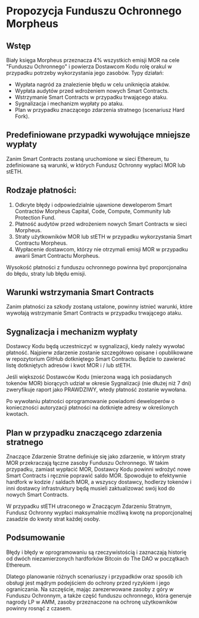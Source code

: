 # Propozycja Funduszu Ochronnego Morpheus

## Wstęp

Biały księga Morpheus przeznacza 4% wszystkich emisji MOR na cele "Funduszu Ochronnego" i powierza Dostawcom Kodu rolę orakul w przypadku potrzeby wykorzystania jego zasobów.
Typy działań:

- Wypłata nagród za znalezienie błędu w celu uniknięcia ataków.
- Wypłata audytów przed wdrożeniem nowych Smart Contracts.
- Wstrzymanie Smart Contracts w przypadku trwającego ataku.
- Sygnalizacja i mechanizm wypłaty po ataku.
- Plan w przypadku znaczącego zdarzenia stratnego (scenariusz Hard Fork).

## Predefiniowane przypadki wywołujące mniejsze wypłaty

Zanim Smart Contracts zostaną uruchomione w sieci Ethereum, tu zdefiniowane są warunki, w których Fundusz Ochronny wypłaci MOR lub stETH.

## Rodzaje płatności:

1. Odkryte błędy i odpowiedzialnie ujawnione deweloperom Smart Contractów Morpheus Capital, Code, Compute, Community lub Protection Fund.
2. Płatność audytów przed wdrożeniem nowych Smart Contracts w sieci Morpheus.
3. Straty użytkowników MOR lub stETH w przypadku wykorzystania Smart Contractu Morpheus.
4. Wypłacenie dostawcom, którzy nie otrzymali emisji MOR w przypadku awarii Smart Contractu Morpheus.

Wysokość płatności z funduszu ochronnego powinna być proporcjonalna do błędu, straty lub błędu emisji.

## Warunki wstrzymania Smart Contracts

Zanim płatności za szkody zostaną ustalone, powinny istnieć warunki, które wywołają wstrzymanie Smart Contracts w przypadku trwającego ataku.

## Sygnalizacja i mechanizm wypłaty

Dostawcy Kodu będą uczestniczyć w sygnalizacji, kiedy należy wywołać płatność. Najpierw zdarzenie zostanie szczegółowo opisane i opublikowane w repozytorium GitHub dotkniętego Smart Contractu. Będzie to zawierać listę dotkniętych adresów i kwot MOR i / lub stETH.

Jeśli większość Dostawców Kodu (mierzona wagą ich posiadanych tokenów MOR) biorących udział w okresie Sygnalizacji (nie dłużej niż 7 dni) zweryfikuje raport jako PRAWDZIWY, wtedy płatność zostanie wywołana.

Po wywołaniu płatności oprogramowanie powiadomi deweloperów o konieczności autoryzacji płatności na dotknięte adresy w określonych kwotach.

## Plan w przypadku znaczącego zdarzenia stratnego

Znaczące Zdarzenie Stratne definiuje się jako zdarzenie, w którym straty MOR przekraczają łączne zasoby Funduszu Ochronnego. W takim przypadku, zamiast wypłacić MOR, Dostawcy Kodu powinni wdrożyć nowe Smart Contracts i ręcznie poprawić saldo MOR. Spowoduje to efektywnie hardfork w kodzie / saldach MOR, a wszyscy dostawcy, hodlerzy tokenów i inni dostawcy infrastruktury będą musieli zaktualizować swój kod do nowych Smart Contracts.

W przypadku stETH utraconego w Znaczącym Zdarzeniu Stratnym, Fundusz Ochronny wypłaci maksymalnie możliwą kwotę na proporcjonalnej zasadzie do kwoty strat każdej osoby.

## Podsumowanie

Błędy i błędy w oprogramowaniu są rzeczywistością i zaznaczają historię od dwóch niezamierzonych hardforków Bitcoin do The DAO w początkach Ethereum.

Dlatego planowanie różnych scenariuszy i przypadków oraz sposób ich obsługi jest mądrym podejściem do ochrony przed ryzykiem i jego ograniczania. Na szczęście, mając zarezerwowane zasoby z góry w Funduszu Ochronnym, a także część funduszu ochronnego, która generuje nagrody LP w AMM, zasoby przeznaczone na ochronę użytkowników powinny rosnąć z czasem.
